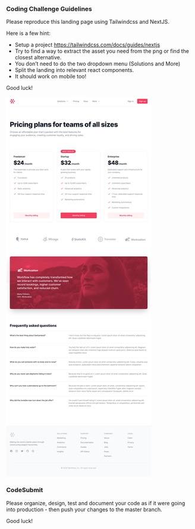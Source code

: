 ### Coding Challenge Guidelines

Please reproduce this landing page using Tailwindcss and NextJS.

Here is a few hint:
- Setup a project https://tailwindcss.com/docs/guides/nextjs
- Try to find a way to extract the asset you need from the png or find the closest alternative.
- You don’t need to do the two dropdown menu (Solutions and More)
- Split the landing into relevant react components.
- It should work on mobile too!

Good luck!

![Landing](/landing.jpg)


### CodeSubmit

Please organize, design, test and document your code as if it were
going into production - then push your changes to the master branch.

Good luck!
